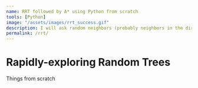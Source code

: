 ```yaml
---
name: RRT followed by A* using Python from scratch
tools: [Python]
image: "/assets/images/rrt_success.gif"
description: I will ask random neighbors (probably neighbors in the direction of goal) about the goal and I obviously have my friend A* to take me to the goal thereafter.
permalink: /rrt/
---
```


<div class = "center-text floating-rectangle">
<h1>Rapidly-exploring Random Trees</h1>
<p>
Things from scratch
</p> 
</div>